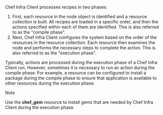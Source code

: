 Chef Infra Client processes recipes in two phases:

1. First, each resource in the node object is identified and a resource
   collection is built. All recipes are loaded in a specific order, and
   then the actions specified within each of them are identified. This
   is also referred to as the "compile phase".
2. Next, Chef Infra Client configures the system based on the order of
   the resources in the resource collection. Each resource then
   examines the node and performs the necessary steps to complete the
   action. This is also referred to as the "execution phase".

Typically, actions are processed during the execution phase of a Chef
Infra Client run. However, sometimes it is necessary to run an action
during the compile phase. For example, a resource can be configured to
install a package during the compile phase to ensure that application is
available to other resources during the execution phase.

<div class="admonition-note">
<p class="admonition-note-title">Note</p>
<div class="admonition-note-text">

Use the **chef_gem** resource to install gems that are needed by Chef
Infra Client during the execution phase.

</div>
</div>
